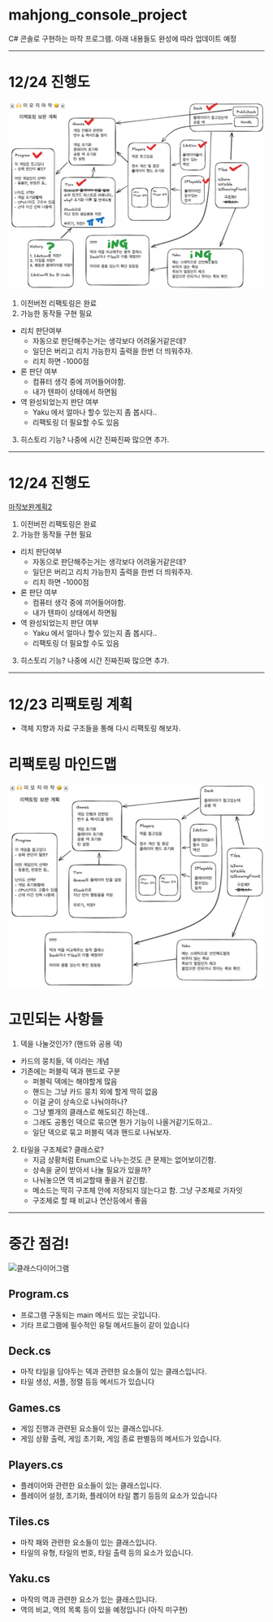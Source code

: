 # mahjong_console_project
C# 콘솔로 구현하는 마작 프로그램. 
아래 내용들도 완성에 따라 업데이트 예정

---
# 12/24 진행도
![마작보완계획2](/image/보완계획v2.png)
1. 이전버전 리팩토링은 완료
2. 가능한 동작들 구현 필요
- 리치 판단여부
  * 자동으로 판단해주는거는 생각보다 어려울거같은데?
  * 일단은 버리고 리치 가능한지 출력을 한번 더 띄워주자.
  * 리치 하면 -1000점
- 론 판단 여부
  - 컴퓨터 생각 중에 끼어들어야함.
  - 내가 텐파이 상태에서 하면됨
- 역 완성되었는지 판단 여부
  - Yaku 에서 얼마나 할수 있는지 좀 봅시다..
  - 리팩토링 더 필요할 수도 있음
3. 히스토리 기능? 나중에 시간 진짜진짜 많으면 추가.

---
# 12/24 진행도
[마작보완계획2](/image/보완계획v2.png)
1. 이전버전 리팩토링은 완료
2. 가능한 동작들 구현 필요
- 리치 판단여부
  * 자동으로 판단해주는거는 생각보다 어려울거같은데?
  * 일단은 버리고 리치 가능한지 출력을 한번 더 띄워주자.
  * 리치 하면 -1000점
- 론 판단 여부
  - 컴퓨터 생각 중에 끼어들어야함.
  - 내가 텐파이 상태에서 하면됨
- 역 완성되었는지 판단 여부
  - Yaku 에서 얼마나 할수 있는지 좀 봅시다..
  - 리팩토링 더 필요할 수도 있음
3. 히스토리 기능? 나중에 시간 진짜진짜 많으면 추가.

---
# 12/23 리팩토링 계획
* 객체 지향과 자료 구조들을 통해 다시 리팩토링 해보자.

# 리팩토링 마인드맵
![마작보완계획](/image/마작리팩토링계획.png)
# 고민되는 사항들
1. 덱을 나눌것인가? (핸드와 공용 덱)
- 카드의 뭉치들, 덱 이라는 개념
- 기존에는 퍼블릭 덱과 핸드로 구분
    - 퍼블릭 덱에는 해야할게 많음
    - 핸드는 그냥 카드 뭉치 외에 할게 딱히 없음
    - 이걸 굳이 상속으로 나눠야하나?
    - 그냥 별개의 클래스로 해도되긴 하는데.. 
    - 그래도 공통인 덱으로 묶으면 뭔가 기능이 나올거같기도하고..
    - 일단 덱으로 묶고 퍼블릭 덱과 핸드로 나눠보자.
2. 타일을 구조체로? 클래스로?
    * 지금 상황처럼 Enum으로 나누는것도 큰 문제는 없어보이긴함.
    * 상속을 굳이 받아서 나눌 필요가 있을까?
    * 나눠놓으면 역 비교할때 좋을거 같긴함. 
    * 메소드는 딱히 구조체 안에 저장되지 않는다고 함. 그냥 구조체로 가자잇
    * 구조체로 할 때 비교나 연산등에서 좋음
---

# 중간 점검!

![클래스다이어그램](https://github.com/dduckchul/dduckchul.github.io/blob/gh-pages/docs/assets/img/posting/2024/ClassDiagram1.png?raw=true)

## Program.cs
* 프로그램 구동되는 main 메서드 있는 곳입니다.
* 기타 프로그램에 필수적인 유틸 메서드들이 같이 있습니다

## Deck.cs
* 마작 타일을 담아두는 덱과 관련한 요소들이 있는 클래스입니다.
* 타일 생성, 셔플, 정렬 등등 메서드가 있습니다

## Games.cs
* 게임 진행과 관련된 요소들이 있는 클래스입니다.
* 게임 상황 출력, 게임 초기화, 게임 종료 판별등의 메서드가 있습니다.

## Players.cs
* 플레이어와 관련한 요소들이 있는 클래스입니다.
* 플레이어 설정, 초기화, 플레이어 타일 뽑기 등등의 요소가 있습니다

## Tiles.cs
* 마작 패와 관련한 요소들이 있는 클래스입니다.
* 타일의 유형, 타일의 번호, 타일 출력 등의 요소가 있습니다.

## Yaku.cs
* 마작의 역과 관련한 요소가 있는 클래스입니다.
* 역의 비교, 역의 목록 등이 있을 예정입니다 (아직 미구현)

